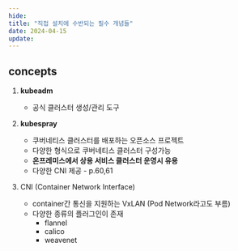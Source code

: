 ```yaml
---
hide:
title: "직접 설치에 수반되는 필수 개념들"
date: 2024-04-15
update:
---
```


## concepts

1. **kubeadm**

   - 공식 클러스터 생성/관리 도구

2. **kubespray**

   - 쿠버네티스 클러스터를 배포하는 오픈소스 프로젝트
   - 다양한 형식으로 쿠버네티스 클러스터 구성가능
   - **온프레미스에서 상용 서비스 클러스터 운영시 유용**
   - 다양한 CNI 제공 - p.60,61

3. CNI (Container Network Interface)

   - container간 통신을 지원하는 VxLAN (Pod Network라고도 부름)
   - 다양한 종류의 플러그인이 존재
     - flannel
     - calico
     - weavenet
